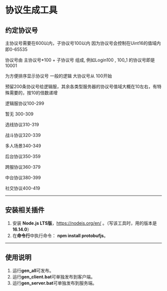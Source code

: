 # 协议生成工具


## 约定协议号

主协议号需要在600以内，子协议号100以内 因为协议号会控制在Uint16的值域内 即0-65535

协议号由 主协议号*100 + 子协议号 组成, 例如Login100 , 100_1 的协议号即是 10001

为方便排序显示协议号 一般的逻辑 大协议号从 100开始 

预留200条协议号给逻辑服，其余各类型服务器的协议号值域大概在10左右，有特殊需要的，按10的倍数递增

逻辑服协议100-299

暂无 300-309

选线协议310-319

战斗协议320-339

多人场景340-349

后台协议350-359

跨服协议360-379

中台协议380-399

社交协议400-419

---

## 安装相关插件

1. 安装 **Node.js LTS版**，https://nodejs.org/en/ 。（写该工具时，用的版本是**16.14.0**）
2. 在**命令行**中执行命令： **npm install protobufjs**。

---

## 使用说明

1. 运行**gen_all**可发布。
2. 运行**gen_client.bat**可单独发布到客户端。
3. 运行**gen_server.bat**可单独发布到服务端。
